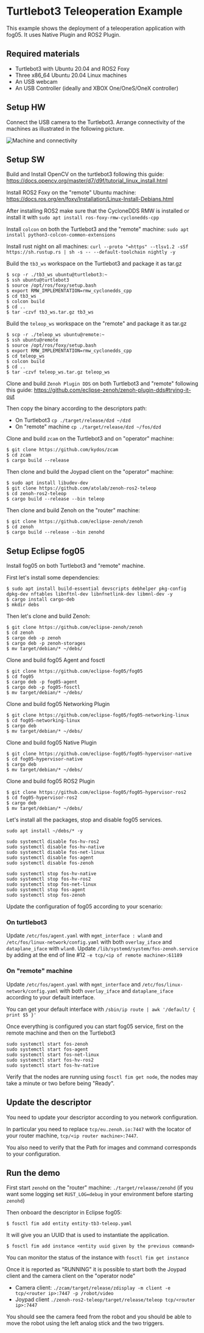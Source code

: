 # Turtlebot3 Teleoperation Example


This example shows the deployment of a teleoperation application with fog05.
It uses Native Plugin and ROS2 Plugin.


## Required materials

- Turtlebot3 with Ubuntu 20.04 and ROS2 Foxy
- Three x86_64 Ubuntu 20.04 Linux machines
- An USB webcam
- An USB Controller (ideally and XBOX One/OneS/OneX  controller)


## Setup HW

Connect the USB camera to the Turtlebot3.
Arrange connectivity of the machines as illustrated in the following picture.


![Machine and connectivity](./teleop.png)



## Setup SW
Build and Install OpenCV on the turtlebot3 following this guide: https://docs.opencv.org/master/d7/d9f/tutorial_linux_install.html

Install ROS2 Foxy on the "remote" Ubuntu machine: https://docs.ros.org/en/foxy/Installation/Linux-Install-Debians.html

After installing ROS2 make sure that the CycloneDDS RMW is installed or install it with `sudo apt install ros-foxy-rmw-cyclonedds-cpp`

Install `colcon` on both the Turtlebot3 and the "remote" machine: `sudo apt install python3-colcon-common-extensions`


Install rust night on all machines: `curl --proto "=https" --tlsv1.2 -sSf https://sh.rustup.rs | sh -s -- --default-toolchain nightly -y`


Build the `tb3_ws` workspace on the Turtlebot3 and package it as tar.gz

```
$ scp -r ./tb3_ws ubuntu@turtlebot3:~
$ ssh ubuntu@turtlebot3
$ source /opt/ros/foxy/setup.bash
$ export RMW_IMPLEMENTATION=rmw_cyclonedds_cpp
$ cd tb3_ws
$ colcon build
$ cd ..
$ tar -czvf tb3_ws.tar.gz tb3_ws
```

Build the `teleop_ws` workspace on the "remote" and package it as tar.gz

```
$ scp -r ./teleop_ws ubuntu@remote:~
$ ssh ubuntu@remote
$ source /opt/ros/foxy/setup.bash
$ export RMW_IMPLEMENTATION=rmw_cyclonedds_cpp
$ cd teleop_ws
$ colcon build
$ cd ..
$ tar -czvf teleop_ws.tar.gz teleop_ws
```

Clone and build `Zenoh Plugin DDS` on both Turtlebot3 and "remote" following this guide: https://github.com/eclipse-zenoh/zenoh-plugin-dds#trying-it-out

Then copy the binary according to the descriptors path:

- On Turtlebot3 `cp ./target/release/dzd ~/dzd`
- On "remote" machine `cp ./target/release/dzd ~/fos/dzd`

Clone and build `zcam` on the Turtlebot3 and on "operator" machine:

```
$ git clone https://github.com/kydos/zcam
$ cd zcam
$ cargo build --release
```

Then clone and build the Joypad client on the "operator" machine:

```
$ sudo apt install libudev-dev
$ git clone https://github.com/atolab/zenoh-ros2-teleop
$ cd zenoh-ros2-teleop
$ cargo build --release --bin teleop
```


Then clone and build Zenoh on the "router" machine:

```
$ git clone https://github.com/eclipse-zenoh/zenoh
$ cd zenoh
$ cargo build --release --bin zenohd
```

## Setup Eclipse fog05

Install fog05 on both Turtlebot3 and "remote" machine.

First let's install some dependencies:
```
$ sudo apt install build-essential devscripts debhelper pkg-config dpkg-dev nftables libnftnl-dev libnfnetlink-dev libmnl-dev -y
$ cargo install cargo-deb
$ mkdir debs
```


Then let's clone and build Zenoh:

```
$ git clone https://github.com/eclipse-zenoh/zenoh
$ cd zenoh
$ cargo deb -p zenoh
$ cargo deb -p zenoh-storages
$ mv target/debian/* ~/debs/
```

Clone and build fog05 Agent and fosctl

```
$ git clone https://github.com/eclipse-fog05/fog05
$ cd fog05
$ cargo deb -p fog05-agent
$ cargo deb -p fog05-fosctl
$ mv target/debian/* ~/debs/
```

Clone and build fog05 Networking Plugin

```
$ git clone https://github.com/eclipse-fog05/fog05-networking-linux
$ cd fog05-networking-linux
$ cargo deb
$ mv target/debian/* ~/debs/
```

Clone and build fog05 Native Plugin

```
$ git clone https://github.com/eclipse-fog05/fog05-hypervisor-native
$ cd fog05-hypervisor-native
$ cargo deb
$ mv target/debian/* ~/debs/
```


Clone and build fog05 ROS2 Plugin

```
$ git clone https://github.com/eclipse-fog05/fog05-hypervisor-ros2
$ cd fog05-hypervisor-ros2
$ cargo deb
$ mv target/debian/* ~/debs/
```

Let's install all the packages, stop and disable fog05 services.

```
sudo apt install ~/debs/* -y

sudo systemctl disable fos-hv-ros2
sudo systemctl disable fos-hv-native
sudo systemctl disable fos-net-linux
sudo systemctl disable fos-agent
sudo systemctl disable fos-zenoh

sudo systemctl stop fos-hv-native
sudo systemctl stop fos-hv-ros2
sudo systemctl stop fos-net-linux
sudo systemctl stop fos-agent
sudo systemctl stop fos-zenoh
```

Update the configuration of fog05 according to your scenario:

### On turtlebot3

Update `/etc/fos/agent.yaml` with `mgmt_interface : wlan0` and `/etc/fos/linux-network/config.yaml` with both `overlay_iface` and `dataplane_iface` with `wlan0`.
Update `/lib/systemd/system/fos-zenoh.service` by adding at the end of line #12 `-e tcp/<ip of remote machine>:61189`

### On "remote" machine

Update `/etc/fos/agent.yaml` with `mgmt_interface` and `/etc/fos/linux-network/config.yaml` with both `overlay_iface` and `dataplane_iface` according to your default interface.

You can get your default interface with `/sbin/ip route | awk '/default/ { print $5 }'`


Once everything is configured you can start fog05 service, first on the remote machine and then on the Turtlebot3

```
sudo systemctl start fos-zenoh
sudo systemctl start fos-agent
sudo systemctl start fos-net-linux
sudo systemctl start fos-hv-ros2
sudo systemctl start fos-hv-native
```

Verify that the nodes are running using `fosctl fim get node`, the nodes may take a minute or two before being "Ready".


## Update the descriptor

You need to update your descriptor according to you network configuration.

In particular you need to replace `tcp/eu.zenoh.io:7447` with the locator of your router machine, `tcp/<ip router machine>:7447`.

You also need to verify that the Path for images and command corresponds to your configuration.


## Run the demo

First start `zenohd` on the "router" machine: `./target/release/zenohd` (if you want some logging set `RUST_LOG=debug` in your environment before starting `zenohd`)

Then onboard the descriptor in Eclipse fog05:
```
$ fosctl fim add entity entity-tb3-teleop.yaml
```

It will give you an UUID that is used to instantiate the application.

```
$ fosctl fim add instance <entity uuid given by the previous command>
```

You can monitor the status of the instance with `fosctl fim get instance`


Once it is reported as "RUNNING" it is possible to start both the Joypad client and the camera client on the "operator node"

- Camera client: `./zcam/target/release/zdisplay -m client -e tcp/<router ip>:7447 -p /robot/video`
- Joypad client `./zenoh-ros2-teleop/target/release/teleop tcp/<router ip>:7447`


You should see the camera feed from the robot and you should be able to move the robot using the left analog stick and the two triggers.


